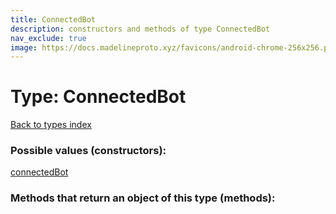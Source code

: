 ```yaml
---
title: ConnectedBot
description: constructors and methods of type ConnectedBot
nav_exclude: true
image: https://docs.madelineproto.xyz/favicons/android-chrome-256x256.png
---
```

# Type: ConnectedBot
[Back to types index](index.html)



### Possible values (constructors):

[connectedBot](/API_docs/constructors/connectedBot.html)  



### Methods that return an object of this type (methods):



